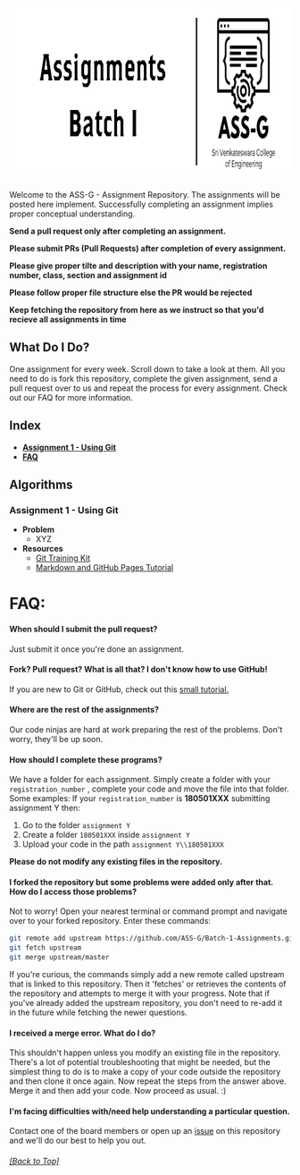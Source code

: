 <div align="left">
<h1>
    <img alt="header" src="/src/assets/Header.png" width="900" height="300"></img>
</h1>
Welcome to the  ASS-G - Assignment Repository. The assignments will be posted here implement. Successfully completing an assignment implies proper conceptual understanding.

**Send a pull request only after completing an assignment.**

**Please submit PRs (Pull Requests) after completion of every assignment.**

**Please give proper tilte and description with your name, registration number, class, section and assignment id**

**Please follow proper file structure else the PR would be rejected**

**Keep fetching the repository from here as we instruct so that you'd recieve all assignments in time**

## What Do I Do?
One assignment for every week. Scroll down to take a look at them. All you need to do is fork this repository, complete the given assignment, send a pull request over to us and repeat the process for every assignment. Check out our FAQ for more information.

## Index
  - [**Assignment 1 - Using Git**](#assignment-1---using-git)
  - [**FAQ**](#faq)

## Algorithms
### **Assignment 1 - Using Git**
  - **Problem**
    - XYZ
  - **Resources**
    - [Git Training Kit](https://github.com/ASS-G/Git-Training-Kit)
	- [Markdown and GitHub Pages Tutorial](https://github.com/ASS-G/Markdown-and-GitHub-Pages-Tutorial)



FAQ:
======

  #### When should I submit the pull request?
  Just submit it once you're done an assignment.

  #### Fork? Pull request? What is all that? I don't know how to use GitHub!
  If you are new to Git or GitHub, check out this [small tutorial.](https://guides.github.com/activities/hello-world/)

  #### Where are the rest of the assignments?
  Our code ninjas are hard at work preparing the rest of the problems. Don't worry, they'll be up soon.

  #### How should I complete these programs?
  We have a folder for each assignment. Simply create a folder with your `registration_number` ,  complete your code and move the file into that folder.
  Some examples:
  If your `registration_number` is **180501XXX** submitting assignment Y then:
  1. Go to the folder `assignment Y`
  2. Create a folder `180501XXX` inside `assignment Y`
  3. Upload your code in the path `assignment Y\\180501XXX`

  **Please do not modify any existing files in the repository.**

  #### I forked the repository but some problems were added only after that. How do I access those problems?
  Not to worry! Open your nearest terminal or command prompt and navigate over to your forked repository. Enter these commands:
  ```bash
  git remote add upstream https://github.com/ASS-G/Batch-1-Assignments.git
  git fetch upstream
  git merge upstream/master
  ```
  If you're curious, the commands simply add a new remote called upstream that is linked to this repository. Then it 'fetches' or retrieves the contents of the repository and attempts to merge it with your progress.
  Note that if you've already added the upstream repository, you don't need to re-add it in the future while fetching the newer questions.

  #### I received a merge error. What do I do?
  This shouldn't happen unless you modify an existing file in the repository. There's a lot of potential troubleshooting that might be needed, but the simplest thing to do is to make a copy of your code outside the repository and then clone it once again. Now repeat the steps from the answer above. Merge it and then add your code. Now proceed as usual. :)

  #### I'm facing difficulties with/need help understanding a particular question.
  Contact one of the board members or open up an [issue](https://github.com/ASS-G/Batch-1-Assignments/issues) on this repository and we'll do our best to help you out.

###### [[Back to Top]](#----)
